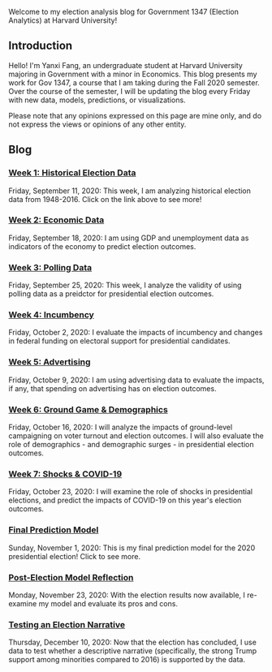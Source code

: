 Welcome to my election analysis blog for Government 1347 (Election Analytics) at Harvard University!

## Introduction
Hello! I'm Yanxi Fang, an undergraduate student at Harvard University majoring in Government with a minor in Economics. This blog presents my work for Gov 1347, a course that I am taking during the Fall 2020 semester. Over the course of the semester, I will be updating the blog every Friday with new data, models, predictions, or visualizations.

Please note that any opinions expressed on this page are mine only, and do not express the views or opinions of any other entity.

## Blog

### [Week 1: Historical Election Data](https://yanxifang.github.io/Gov-1347/2020/09/11/Week-One-Predictions.html)
Friday, September 11, 2020: This week, I am analyzing historical election data from 1948-2016. Click on the link above to see more!

### [Week 2: Economic Data](https://yanxifang.github.io/Gov-1347/2020/09/18/Week-Two-Predictions.html)
Friday, September 18, 2020: I am using GDP and unemployment data as indicators of the economy to predict election outcomes.

### [Week 3: Polling Data](https://yanxifang.github.io/Gov-1347/2020/09/25/Week-Three-Predictions.html)
Friday, September 25, 2020: This week, I analyze the validity of using polling data as a preidctor for presidential election outcomes.

### [Week 4: Incumbency](https://yanxifang.github.io/Gov-1347/2020/10/02/Week-Four-Predictions.html)
Friday, October 2, 2020: I evaluate the impacts of incumbency and changes in federal funding on electoral support for presidential candidates.

### [Week 5: Advertising](https://yanxifang.github.io/Gov-1347/2020/10/09/Week-Five-Predictions.html)
Friday, October 9, 2020: I am using advertising data to evaluate the impacts, if any, that spending on advertising has on election outcomes.

### [Week 6: Ground Game & Demographics](https://yanxifang.github.io/Gov-1347/2020/10/16/Week-Six-Predictions.html)
Friday, October 16, 2020: I will analyze the impacts of ground-level campaigning on voter turnout and election outcomes. I will also evaluate the role of demographics - and demographic surges - in presidential election outcomes.

### [Week 7: Shocks & COVID-19](https://yanxifang.github.io/Gov-1347/2020/10/23/Week-Seven-Predictions.html)
Friday, October 23, 2020: I will examine the role of shocks in presidential elections, and predict the impacts of COVID-19 on this year's election outcomes.

### [Final Prediction Model](https://yanxifang.github.io/Gov-1347/2020/11/01/Final-Prediction-Model.html)
Sunday, November 1, 2020: This is my final prediction model for the 2020 presidential election! Click to see more.

### [Post-Election Model Reflection](https://yanxifang.github.io/Gov-1347/2020/11/23/Model-Reflection.html)
Monday, November 23, 2020: With the election results now available, I re-examine my model and evaluate its pros and cons.

### [Testing an Election Narrative](https://yanxifang.github.io/Gov-1347/2020/12/10/Election-Narrative.html)
Thursday, December 10, 2020: Now that the election has concluded, I use data to test whether a descriptive narrative (specifically, the strong Trump support among minorities compared to 2016) is supported by the data.
